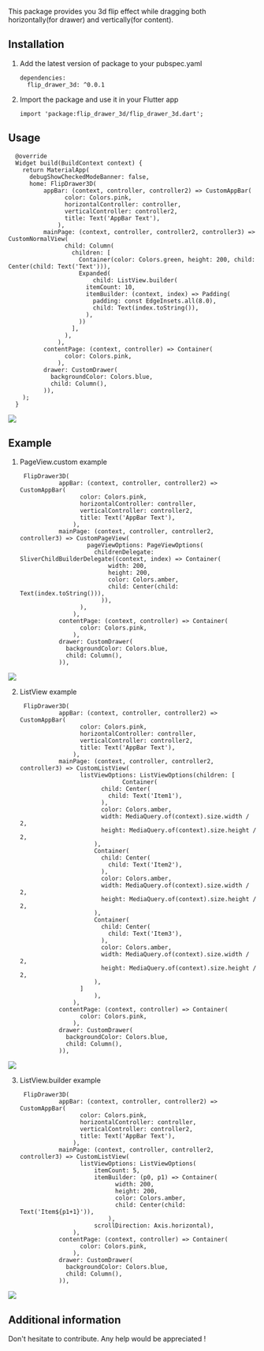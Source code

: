 This package provides you 3d flip effect while dragging both horizontally(for drawer) and vertically(for content).

## Installation

1.  Add the latest version of package to your pubspec.yaml 

        dependencies:
          flip_drawer_3d: ^0.0.1

2.  Import the package and use it in your Flutter app

        import 'package:flip_drawer_3d/flip_drawer_3d.dart';
    
## Usage

      @override
      Widget build(BuildContext context) {
        return MaterialApp(
          debugShowCheckedModeBanner: false,
          home: FlipDrawer3D(
              appBar: (context, controller, controller2) => CustomAppBar(
                    color: Colors.pink,
                    horizontalController: controller,
                    verticalController: controller2,
                    title: Text('AppBar Text'),
                  ),
              mainPage: (context, controller, controller2, controller3) => CustomNormalView(
                    child: Column(
                      children: [
                        Container(color: Colors.green, height: 200, child: Center(child: Text('Text'))),
                        Expanded(
                            child: ListView.builder(
                          itemCount: 10,
                          itemBuilder: (context, index) => Padding(
                            padding: const EdgeInsets.all(8.0),
                            child: Text(index.toString()),
                          ),
                        ))
                      ],
                    ),
                  ),
              contentPage: (context, controller) => Container(
                    color: Colors.pink,
                  ),
              drawer: CustomDrawer(
                backgroundColor: Colors.blue,
                child: Column(),
              )),
        );
      }
 ![](https://github.com/iskeletorr/flip_drawer_3d/blob/options/gif/usage.gif?raw=true)

## Example

1. PageView.custom example

        FlipDrawer3D(
                  appBar: (context, controller, controller2) => CustomAppBar(
                        color: Colors.pink,
                        horizontalController: controller,
                        verticalController: controller2,
                        title: Text('AppBar Text'),
                      ),
                  mainPage: (context, controller, controller2, controller3) => CustomPageView(
                          pageViewOptions: PageViewOptions(
                            childrenDelegate: SliverChildBuilderDelegate((context, index) => Container(
                                width: 200,
                                height: 200,
                                color: Colors.amber,
                                child: Center(child: Text(index.toString())),
                              )),
                        ),
                      ),
                  contentPage: (context, controller) => Container(
                        color: Colors.pink,
                      ),
                  drawer: CustomDrawer(
                    backgroundColor: Colors.blue,
                    child: Column(),
                  )),
![](https://github.com/iskeletorr/flip_drawer_3d/blob/options/gif/example.gif?raw=true)

2. ListView example

        FlipDrawer3D(
                  appBar: (context, controller, controller2) => CustomAppBar(
                        color: Colors.pink,
                        horizontalController: controller,
                        verticalController: controller2,
                        title: Text('AppBar Text'),
                      ),
                  mainPage: (context, controller, controller2, controller3) => CustomListView(
                        listViewOptions: ListViewOptions(children: [
                                    Container(
                              child: Center(
                                child: Text('Item1'),
                              ),
                              color: Colors.amber,
                              width: MediaQuery.of(context).size.width / 2,
                              height: MediaQuery.of(context).size.height / 2,
                            ),
                            Container(
                              child: Center(
                                child: Text('Item2'),
                              ),
                              color: Colors.amber,
                              width: MediaQuery.of(context).size.width / 2,
                              height: MediaQuery.of(context).size.height / 2,
                            ),
                            Container(
                              child: Center(
                                child: Text('Item3'),
                              ),
                              color: Colors.amber,
                              width: MediaQuery.of(context).size.width / 2,
                              height: MediaQuery.of(context).size.height / 2,
                            ),
                        ]
                            ),
                      ),
                  contentPage: (context, controller) => Container(
                        color: Colors.pink,
                      ),
                  drawer: CustomDrawer(
                    backgroundColor: Colors.blue,
                    child: Column(),
                  )),
![](https://github.com/iskeletorr/flip_drawer_3d/blob/options/gif/example2.gif?raw=true)

3. ListView.builder example

        FlipDrawer3D(
                  appBar: (context, controller, controller2) => CustomAppBar(
                        color: Colors.pink,
                        horizontalController: controller,
                        verticalController: controller2,
                        title: Text('AppBar Text'),
                      ),
                  mainPage: (context, controller, controller2, controller3) => CustomListView(
                        listViewOptions: ListViewOptions(
                            itemCount: 5,
                            itemBuilder: (p0, p1) => Container(
                                  width: 200,
                                  height: 200,
                                  color: Colors.amber,
                                  child: Center(child: Text('Item${p1+1}')),
                                ),
                            scrollDirection: Axis.horizontal),
                      ),
                  contentPage: (context, controller) => Container(
                        color: Colors.pink,
                      ),
                  drawer: CustomDrawer(
                    backgroundColor: Colors.blue,
                    child: Column(),
                  )),
![](https://github.com/iskeletorr/flip_drawer_3d/blob/options/gif/example3.gif?raw=true)


## Additional information

Don't hesitate to contribute. Any help would be appreciated !
